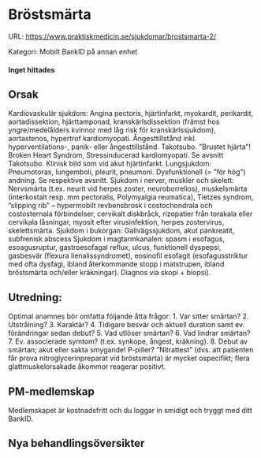 # Bröstsmärta

URL: https://www.praktiskmedicin.se/sjukdomar/brostsmarta-2/



Kategori: Mobilt BankID på annan enhet

#### Inget hittades

## Orsak

Kardiovaskulär sjukdom: Angina pectoris, hjärtinfarkt, myokardit, perikardit, aortadissektion, hjärttamponad, kranskärlsdissektion (främst hos yngre/medelålders kvinnor med låg risk för kranskärlssjukdom), aortastenos, hypertrof kardiomyopati.
Ångesttillstånd inkl. hyperventilations-, panik- eller ångesttillstånd.
Takotsubo. ”Brustet hjärta”! Broken Heart Syndrom, Stressinducerad kardiomyopati. Se avsnitt Takotsubo. Klinisk bild som vid akut hjärtinfarkt.
Lungsjukdom: Pneumotorax, lungemboli, pleurit, pneumoni. Dysfunktionell (= ”för hög”) andning. Se respektive avsnitt.
Sjukdom i nerver, muskler och skelett: Nervsmärta (t.ex. neurit vid herpes zoster, neuroborrelios), muskelsmärta (interkostalt resp. mm pectoralis, Polymyalgia reumatica), Tietzes syndrom, ”slipping rib” – hypermobilt revbensbrosk i costochondrala och costosternala förbindelser, cervikalt diskbråck, rizopatier från torakala eller cervikala låsningar, myosit efter virusinfektion, herpes zostervirus, skelettsmärta.
Sjukdom i bukorgan: Gallvägssjukdom, akut pankreatit, subfrenisk abscess
Sjukdom i magtarmkanalen: spasm i esofagus, esoagusruptur, gastroesofagal reflux, ulcus, funktionell dyspepsi, gasbesvär (flexura lienalissyndromet), eosinofil esofagit (esofagusstriktur med ofta dysfagi, ibland återkommande stopp i matstrupen, ibland bröstsmärta och/eller kräkningar). Diagnos via skopi + biopsi).

## Utredning:

Optimal anamnes bör omfatta följande åtta frågor: 1. Var sitter smärtan? 2. Utstrålning? 3. Karaktär? 4. Tidigare besvär och aktuell duration samt ev. förändringar sedan debut? 5. Vad utlöser smärtan? 6. Vad lindrar smärtan? 7. Ev. associerade symtom? (t.ex. synkope, ångest, kräkning). 8. Debut av smärtan; akut eller sakta smygande! P-piller? ”Nitrattest” (dvs. att patienten får prova nitroglycerinpreparat vid bröstsmärta) är mycket ospecifikt; flera glattmuskelorsakade åkommor reagerar positivt.

## PM-medlemskap

Medlemskapet är kostnadsfritt och du loggar in smidigt och tryggt med ditt BankID.

## Nya behandlingsöversikter


